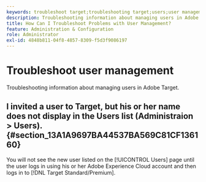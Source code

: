 ```yaml
---
keywords: troubleshoot target;troubleshooting target;users;user management
description: Troubleshooting information about managing users in Adobe Target.
title: How Can I Troubleshoot Problems with User Management?
feature: Administration & Configuration
role: Administrator
exl-id: 4848b811-04f8-4857-8309-f5d3f9086197
---
```

# Troubleshoot user management

Troubleshooting information about managing users in Adobe Target.

## I invited a user to Target, but his or her name does not display in the Users list (Administraion > Users). {#section_13A1A9697BA44537BA569C81CF136160}

You will not see the new user listed on the [!UICONTROL Users] page until the user logs in using his or her Adobe Experience Cloud account and then logs in to [!DNL Target Standard/Premium].
